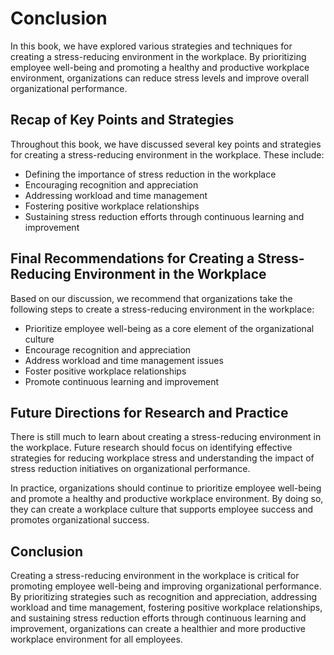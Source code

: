 # Conclusion

In this book, we have explored various strategies and techniques for creating a stress-reducing environment in the workplace. By prioritizing employee well-being and promoting a healthy and productive workplace environment, organizations can reduce stress levels and improve overall organizational performance.

Recap of Key Points and Strategies
----------------------------------

Throughout this book, we have discussed several key points and strategies for creating a stress-reducing environment in the workplace. These include:

* Defining the importance of stress reduction in the workplace
* Encouraging recognition and appreciation
* Addressing workload and time management
* Fostering positive workplace relationships
* Sustaining stress reduction efforts through continuous learning and improvement

Final Recommendations for Creating a Stress-Reducing Environment in the Workplace
---------------------------------------------------------------------------------

Based on our discussion, we recommend that organizations take the following steps to create a stress-reducing environment in the workplace:

* Prioritize employee well-being as a core element of the organizational culture
* Encourage recognition and appreciation
* Address workload and time management issues
* Foster positive workplace relationships
* Promote continuous learning and improvement

Future Directions for Research and Practice
-------------------------------------------

There is still much to learn about creating a stress-reducing environment in the workplace. Future research should focus on identifying effective strategies for reducing workplace stress and understanding the impact of stress reduction initiatives on organizational performance.

In practice, organizations should continue to prioritize employee well-being and promote a healthy and productive workplace environment. By doing so, they can create a workplace culture that supports employee success and promotes organizational success.

Conclusion
----------

Creating a stress-reducing environment in the workplace is critical for promoting employee well-being and improving organizational performance. By prioritizing strategies such as recognition and appreciation, addressing workload and time management, fostering positive workplace relationships, and sustaining stress reduction efforts through continuous learning and improvement, organizations can create a healthier and more productive workplace environment for all employees.